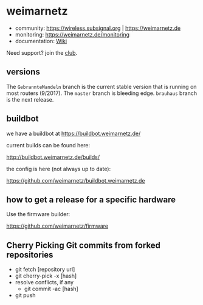 weimarnetz
==========

* community: https://wireless.subsignal.org | https://weimarnetz.de
* monitoring: https://weimarnetz.de/monitoring
* documentation: [Wiki](https://github.com/weimarnetz/weimarnetz/wiki)


Need support?
join the [club](http://www.weimarnetz.de).

versions
--------

The `GebrannteMandeln` branch is the current stable version that is running on most routers (9/2017). The `master` branch is bleeding edge. `brauhaus` branch is the next release. 

buildbot
--------

we have a buildbot at https://buildbot.weimarnetz.de/ 

current builds can be found here: 

http://buildbot.weimarnetz.de/builds/

the config is here (not always up to date): 

https://github.com/weimarnetz/buildbot.weimarnetz.de 




how to get a release for a specific hardware
--------------------------------------------

Use the firmware builder: 

https://github.com/weimarnetz/firmware


Cherry Picking Git commits from forked repositories
---------------------------------------------------

* git fetch [repository url]
* git cherry-pick -x [hash]
* resolve conflicts, if any
    * git commit -ac [hash]
* git push
